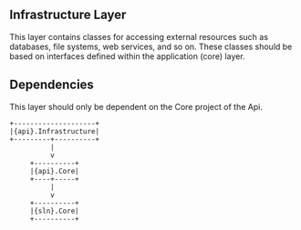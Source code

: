 ## Infrastructure Layer

This layer contains classes for accessing external resources such as databases, file systems, web services, and so on. These classes should be based on interfaces defined within the application (core) layer.

## Dependencies

This layer should only be dependent on the Core project of the Api.

```
+--------------------+
|{api}.Infrastructure|
+---------+----------+
          |
          v
     +----------+
     |{api}.Core|
     +----+-----+
          |
		  v
     +----------+
     |{sln}.Core|
     +----------+

```